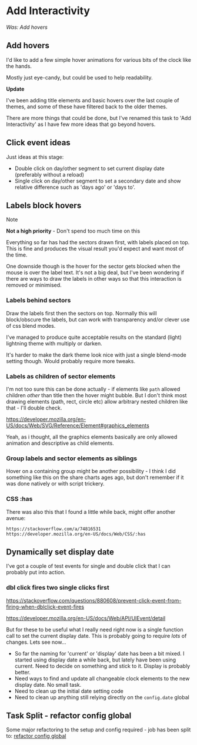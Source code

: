Add Interactivity
=================

*Was: Add hovers*


Add hovers
----------

I'd like to add a few simple hover animations for various bits of the clock like the hands.

Mostly just eye-candy, but could be used to help readability.


**Update**

I've been adding title elements and basic hovers over the last couple of themes, and some of these have filtered back to the older themes.

There are more things that could be done, but I've renamed this task to 'Add Interactivity' as I have few more ideas that go beyond hovers.


Click event ideas
-----------------

Just ideas at this stage:
* Double click on day/other segment to set current display date (preferably without a reload)
* Single click on day/other segment to set a secondary date and show relative difference such as 'days ago' or 'days to'.





Labels block hovers
-------------------

> [!NOTE]
> **Not a high priority** - Don't spend too much time on this

Everything so far has had the sectors drawn first, with labels placed on top.
This is fine and produces the visual result you'd expect and want most of the time.

One downside though is the hover for the sector gets blocked when the mouse is over the label text.
It's not a big deal, but I've been wondering if there are ways to draw the labels in other ways so that this interaction is removed or minimised.

### Labels behind sectors

Draw the labels first then the sectors on top.
Normally this will block/obscure the labels, but can work with transparency and/or clever use of css blend modes.

I've managed to produce quite acceptable results on the standard (light) lightning theme with multiply or darken.

It's harder to make the dark theme look nice with just a single blend-mode setting though.
Would probably require more tweaks.

### Labels as children of sector elements

I'm not too sure this can be done actually - if elements like `path` allowed children *other* than title then the hover might bubble.
But I don't think most drawing elements (path, rect, circle etc) allow arbitrary nested children like that - I'll double check.

https://developer.mozilla.org/en-US/docs/Web/SVG/Reference/Element#graphics_elements

Yeah, as i thought, all the graphics elements basically are only allowed animation and descriptive as child elements.


### Group labels and sector elements as siblings

Hover on a containing group might be another possibility - I think I did something like this on the share charts ages ago, but don't remember if it was done natively or with script trickery.


### CSS :has

There was also this that I found a little while back, might offer another avenue:

	https://stackoverflow.com/a/74816531
	https://developer.mozilla.org/en-US/docs/Web/CSS/:has




Dynamically set display date
----------------------------

I've got a couple of test events for single and double click that I can probably put into action.

### dbl click fires two single clicks first

https://stackoverflow.com/questions/880608/prevent-click-event-from-firing-when-dblclick-event-fires

https://developer.mozilla.org/en-US/docs/Web/API/UIEvent/detail



But for these to be useful what I really need right now is a single function call to set the current display date.
This is probably going to require *lots* of changes.
Lets see now...

* So far the naming for 'current' or 'display' date has been a bit mixed. I started using display date a while back, but lately have been using current. Need to decide on something and stick to it. Display is probably better.
* Need ways to find and update all changeable clock elements to the new display date. No small task.
* Need to clean up the initial date setting code
* Need to clean up anything still relying directly on the `config.date` global




Task Split - refactor config global
-----------------------------------

Some major refactoring to the setup and config required - job has been split to: [refactor config global](<./v0/21 - refactor config global.md>)




